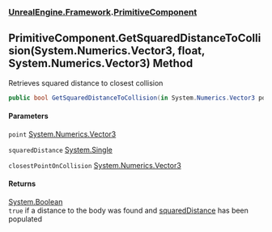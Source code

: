 ### [UnrealEngine.Framework](./UnrealEngine-Framework.md 'UnrealEngine.Framework').[PrimitiveComponent](./UnrealEngine-Framework-PrimitiveComponent.md 'UnrealEngine.Framework.PrimitiveComponent')
## PrimitiveComponent.GetSquaredDistanceToCollision(System.Numerics.Vector3, float, System.Numerics.Vector3) Method
Retrieves squared distance to closest collision  
```csharp
public bool GetSquaredDistanceToCollision(in System.Numerics.Vector3 point, ref float squaredDistance, ref System.Numerics.Vector3 closestPointOnCollision);
```
#### Parameters
<a name='UnrealEngine-Framework-PrimitiveComponent-GetSquaredDistanceToCollision(System-Numerics-Vector3_float_System-Numerics-Vector3)-point'></a>
`point` [System.Numerics.Vector3](https://docs.microsoft.com/en-us/dotnet/api/System.Numerics.Vector3 'System.Numerics.Vector3')  
  
  
<a name='UnrealEngine-Framework-PrimitiveComponent-GetSquaredDistanceToCollision(System-Numerics-Vector3_float_System-Numerics-Vector3)-squaredDistance'></a>
`squaredDistance` [System.Single](https://docs.microsoft.com/en-us/dotnet/api/System.Single 'System.Single')  
  
  
<a name='UnrealEngine-Framework-PrimitiveComponent-GetSquaredDistanceToCollision(System-Numerics-Vector3_float_System-Numerics-Vector3)-closestPointOnCollision'></a>
`closestPointOnCollision` [System.Numerics.Vector3](https://docs.microsoft.com/en-us/dotnet/api/System.Numerics.Vector3 'System.Numerics.Vector3')  
  
  
#### Returns
[System.Boolean](https://docs.microsoft.com/en-us/dotnet/api/System.Boolean 'System.Boolean')  
`true` if a distance to the body was found and [squaredDistance](#UnrealEngine-Framework-PrimitiveComponent-GetSquaredDistanceToCollision(System-Numerics-Vector3_float_System-Numerics-Vector3)-squaredDistance 'UnrealEngine.Framework.PrimitiveComponent.GetSquaredDistanceToCollision(System.Numerics.Vector3, float, System.Numerics.Vector3).squaredDistance') has been populated  
